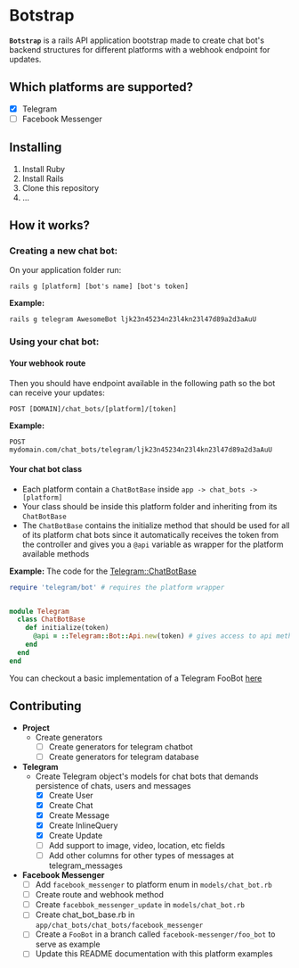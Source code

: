 # Botstrap
**`Botstrap`** is a rails API application bootstrap made to create chat bot's backend structures for different platforms with a webhook endpoint for updates.

## Which platforms are supported?
- [x] Telegram
- [ ] Facebook Messenger

## Installing
1. Install Ruby
2. Install Rails
3. Clone this repository
4. ...

## How it works?
### Creating a new chat bot:
On your application folder run:
```
rails g [platform] [bot's name] [bot's token]
```

**Example:**
```
rails g telegram AwesomeBot ljk23n45234n23l4kn23l47d89a2d3aAuU
```

### Using your chat bot:
#### Your webhook route
Then you should have endpoint available in the following path so the bot can receive your updates:
```
POST [DOMAIN]/chat_bots/[platform]/[token]
```

**Example:**
```
POST mydomain.com/chat_bots/telegram/ljk23n45234n23l4kn23l47d89a2d3aAuU
```

#### Your chat bot class
- Each platform contain a `ChatBotBase` inside `app -> chat_bots -> [platform]`
- Your class should be inside this platform folder and inheriting from its `ChatBotBase`
- The `ChatBotBase` contains the initialize method that should be used for all of its platform chat bots since it automatically receives the token from the controller and gives you a `@api` variable as wrapper for the platform available methods

**Example:**
The code for the [Telegram::ChatBotBase](/app/chat_bots/telegram/chat_bot_base.rb)
```ruby
require 'telegram/bot' # requires the platform wrapper


module Telegram
  class ChatBotBase
    def initialize(token)
      @api = ::Telegram::Bot::Api.new(token) # gives access to api methods through @api
    end
  end
end

```

You can checkout a basic implementation of a Telegram FooBot [here](https://github.com/vitormd/botstrap/blob/telegram/foo_bot/app/chat_bots/chat_bots/telegram/foo_bot.rb)

## Contributing
- **Project**
  - Create generators
    - [ ] Create generators for telegram chatbot
    - [ ] Create generators for telegram database
- **Telegram**
  - Create Telegram object's models for chat bots that demands persistence of chats, users and messages
    - [x] Create User
    - [x] Create Chat
    - [x] Create Message
    - [X] Create InlineQuery
    - [X] Create Update
    - [ ] Add support to image, video, location, etc fields
    - [ ] Add other columns for other types of messages at telegram_messages
- **Facebook Messenger**
  - [ ] Add `facebook_messenger` to platform enum in `models/chat_bot.rb`
  - [ ] Create route and webhook method
  - [ ] Create `facebbok_messenger_update` in `models/chat_bot.rb`
  - [ ] Create chat_bot_base.rb in `app/chat_bots/chat_bots/facebook_messenger`
  - [ ] Create a `FooBot` in a branch called `facebook-messenger/foo_bot` to serve as example
  - [ ] Update this README documentation with this platform examples
